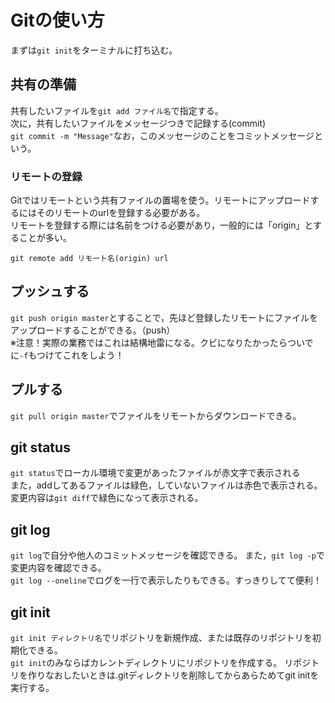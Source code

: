 # Gitの使い方

まずは`git init`をターミナルに打ち込む。

## 共有の準備

共有したいファイルを`git add ファイル名`で指定する。  
次に，共有したいファイルをメッセージつきで記録する(commit)  
`git commit -m "Message"`なお，このメッセージのことをコミットメッセージという。

### リモートの登録

Gitではリモートという共有ファイルの置場を使う。リモートにアップロードするにはそのリモートのurlを登録する必要がある。  
リモートを登録する際には名前をつける必要があり，一般的には「origin」とすることが多い。  

`git remote add リモート名(origin) url`

## プッシュする

`git push origin master`とすることで，先ほど登録したリモートにファイルをアップロードすることができる。（push）  
※注意！実際の業務ではこれは結構地雷になる。クビになりたかったらついでに`-f`もつけてこれをしよう！

## プルする

`git pull origin master`でファイルをリモートからダウンロードできる。

## git status

`git status`でローカル環境で変更があったファイルが赤文字で表示される  
また，addしてあるファイルは緑色，していないファイルは赤色で表示される。  
変更内容は`git diff`で緑色になって表示される。

## git log

`git log`で自分や他人のコミットメッセージを確認できる。
また，`git log -p`で変更内容を確認できる。  
`git log --oneline`でログを一行で表示したりもできる。すっきりしてて便利！

## git init

`git init ディレクトリ名`でリポジトリを新規作成、または既存のリポジトリを初期化できる。  
`git init`のみならばカレントディレクトリにリポジトリを作成する。 
 リポジトリを作りなおしたいときは.gitディレクトリを削除してからあらためてgit initを実行する。


